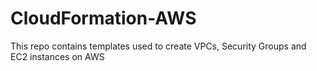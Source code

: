 # CloudFormation-AWS
This repo contains templates used to create VPCs, Security Groups and EC2 instances on AWS
